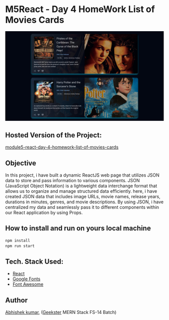 # M5React - Day 4 HomeWork List of Movies Cards
![](thumbnail.jpg)

## Hosted Version of the Project:
[module5-react-day-4-homework-list-of-movies-cards](https://module5-react-day-4-homework-list-of-movies-cards.vercel.app/)

## Objective
In this project, i have built a dynamic ReactJS web page that utilizes JSON data to store and pass information to various components. JSON (JavaScript Object Notation) is a lightweight data interchange format that allows us to organize and manage structured data efficiently. here, i have created JSON data that includes image URLs, movie names, release years, durations in minutes, genres, and movie descriptions. By using JSON, i have centralized my data and seamlessly pass it to different components within our React application by using Props.

## How to install and run on yours local machine
```bash
npm install
npm run start
```

## Tech. Stack Used:
+ [React](https://react.dev/)
+ [Google Fonts](https://fonts.google.com/)
+ [Font Awesome](https://fontawesome.com/icons/)

## Author
[Abhishek kumar](https://www.linkedin.com/in/alex21c/), ([Geekster](https://geekster.in/) MERN Stack FS-14 Batch)


